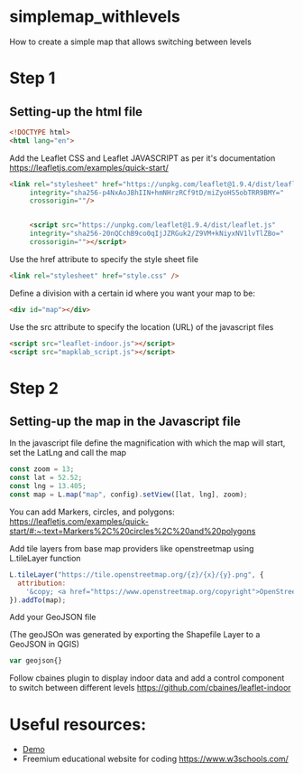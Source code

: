 # simplemap_withlevels
How to create a simple map that allows switching between levels 


# Step 1
## Setting-up the html file 

```html
<!DOCTYPE html>
<html lang="en">
```
Add the Leaflet CSS and Leaflet JAVASCRIPT as per it's documentation https://leafletjs.com/examples/quick-start/ 

```html
<link rel="stylesheet" href="https://unpkg.com/leaflet@1.9.4/dist/leaflet.css"
     integrity="sha256-p4NxAoJBhIIN+hmNHrzRCf9tD/miZyoHS5obTRR9BMY="
     crossorigin=""/>


     <script src="https://unpkg.com/leaflet@1.9.4/dist/leaflet.js"
     integrity="sha256-20nQCchB9co0qIjJZRGuk2/Z9VM+kNiyxNV1lvTlZBo="
     crossorigin=""></script>
```

Use the href attribute to specify the style sheet file

```html
<link rel="stylesheet" href="style.css" />
```

Define a division with a certain id where you want your map to be:
```html
<div id="map"></div>
```

Use the src attribute to specify the location (URL) of the javascript files

```html
<script src="leaflet-indoor.js"></script>
<script src="mapklab_script.js"></script>
```

# Step 2
## Setting-up the map in the Javascript file

In the javascript file define the magnification with which the map will start, set the LatLng and call the map 

```js
const zoom = 13;
const lat = 52.52;
const lng = 13.405;
const map = L.map("map", config).setView([lat, lng], zoom);
```
You can add Markers, circles, and polygons:
https://leafletjs.com/examples/quick-start/#:~:text=Markers%2C%20circles%2C%20and%20polygons

 Add tile layers from base map providers like openstreetmap using L.tileLayer function

```js
L.tileLayer("https://tile.openstreetmap.org/{z}/{x}/{y}.png", {
  attribution:
    '&copy; <a href="https://www.openstreetmap.org/copyright">OpenStreetMap</a> contributors',
}).addTo(map);
```

Add your GeoJSON file

(The geoJSOn was generated by exporting the Shapefile Layer to a GeoJSON in QGIS)

```js
var geojson{}
```

Follow cbaines plugin to display indoor data and add a control component to switch between different levels
https://github.com/cbaines/leaflet-indoor



# Useful resources:
- [Demo](map_trial.html)
- Freemium educational website for coding https://www.w3schools.com/